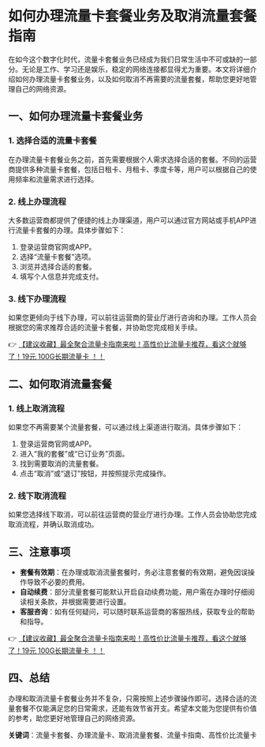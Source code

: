 # 如何办理流量卡套餐业务及取消流量套餐指南

在如今这个数字化时代，流量卡套餐业务已经成为我们日常生活中不可或缺的一部分。无论是工作、学习还是娱乐，稳定的网络连接都显得尤为重要。本文将详细介绍如何办理流量卡套餐业务，以及如何取消不再需要的流量套餐，帮助您更好地管理自己的网络资源。

## 一、如何办理流量卡套餐业务

### 1. 选择合适的流量卡套餐
在办理流量卡套餐业务之前，首先需要根据个人需求选择合适的套餐。不同的运营商提供多种流量卡套餐，包括日租卡、月租卡、季度卡等，用户可以根据自己的使用频率和流量需求进行选择。

### 2. 线上办理流程
大多数运营商都提供了便捷的线上办理渠道，用户可以通过官方网站或手机APP进行流量卡套餐的办理。具体步骤如下：
1. 登录运营商官网或APP。
2. 选择“流量卡套餐”选项。
3. 浏览并选择合适的套餐。
4. 填写个人信息并完成支付。

### 3. 线下办理流程
如果您更倾向于线下办理，可以前往运营商的营业厅进行咨询和办理。工作人员会根据您的需求推荐合适的流量卡套餐，并协助您完成相关手续。

👉 [【建议收藏】最全聚合流量卡指南来啦！高性价比流量卡推荐，看这个就够了！19元 100G长期流量卡 ！！](https://bit.ly/Liuliangka)

## 二、如何取消流量套餐

### 1. 线上取消流程
如果您不再需要某个流量套餐，可以通过线上渠道进行取消。具体步骤如下：
1. 登录运营商官网或APP。
2. 进入“我的套餐”或“已订业务”页面。
3. 找到需要取消的流量套餐。
4. 点击“取消”或“退订”按钮，并按照提示完成操作。

### 2. 线下取消流程
如果您选择线下取消，可以前往运营商的营业厅进行办理。工作人员会协助您完成取消流程，并确认取消成功。

## 三、注意事项

- **套餐有效期**：在办理或取消流量套餐时，务必注意套餐的有效期，避免因误操作导致不必要的费用。
- **自动续费**：部分流量套餐可能默认开启自动续费功能，用户需在办理时仔细阅读相关条款，并根据需要进行设置。
- **客服咨询**：如有任何疑问，可以随时联系运营商的客服热线，获取专业的帮助和指导。

👉 [【建议收藏】最全聚合流量卡指南来啦！高性价比流量卡推荐，看这个就够了！19元 100G长期流量卡 ！！](https://bit.ly/Liuliangka)

## 四、总结

办理和取消流量卡套餐业务并不复杂，只需按照上述步骤操作即可。选择合适的流量套餐不仅能满足您的日常需求，还能有效节省开支。希望本文能为您提供有价值的参考，助您更好地管理自己的网络资源。

**关键词**：流量卡套餐、办理流量卡、取消流量套餐、流量卡指南、高性价比流量卡